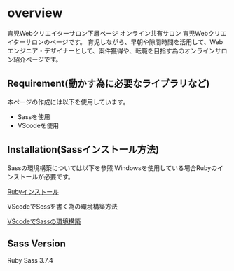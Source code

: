 # overview
育児Webクリエイターサロン下層ページ
オンライン共有サロン 育児Webクリエイターサロンのページです。
育児しながら、早朝や隙間時間を活用して、Webエンジニア・デザイナーとして、案件獲得や、転職を目指す為のオンラインサロン紹介ページです。

## Requirement(動かす為に必要なライブラリなど)
本ページの作成には以下を使用しています。
- Sassを使用
- VScodeを使用

## Installation(Sassインストール方法)
Sassの環境構築については以下を参照
Windowsを使用している場合Rubyのインストールが必要です。

[Rubyインストール](https://helog.jp/development/ruby-sass/)

VScodeでScssを書く為の環境構築方法

[VScodeでSassの環境構築](https://webdesign-trends.net/entry/9295)

## Sass Version
Ruby Sass 3.7.4


